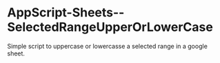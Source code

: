 # AppScript-Sheets--SelectedRangeUpperOrLowerCase
Simple script to uppercase or lowercasse a selected range in a google sheet.
